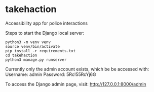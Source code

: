 # takehaction
Accessibility app for police interactions

Steps to start the Django local server:
```
python3 -m venv venv
source venv/bin/activate
pip install -r requirements.txt
cd takehaction
python3 manage.py runserver
```

Currently only the admin account exists, which be be accessed with:
Username: admin
Password: 5Rc!55RcYj6G

To access the Django admin page, visit:
http://127.0.0.1:8000/admin
